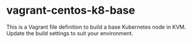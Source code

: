 # vagrant-centos-k8-base

This is a Vagrant file definition to build a base Kubernetes node in KVM. Update the build settings to suit your environment.

